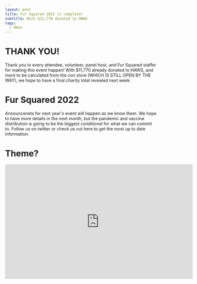 ```yaml
---
layout: post
title: Fur Squared 2021 is complete!
subtitle: With $11,770 donated to HAWS
tags:
  - News
---
```


# THANK YOU!
Thank you to every attendee, volunteer, panel host, and Fur Squared staffer for making this event happen!  With $11,770 already donated to HAWS, and more to be calculated from the con store (WHICH IS STILL OPEN BY THE WAY), we hope to have a final charity total revealed next week.

# Fur Squared 2022
Announcenets for next year's event will happen as we know them.  We hope to have more details in the next month, but the pandemic and vaccine distribution is going to be the biggest conditional for what we can commit to.  Follow us on twitter or check us out here to get the most up to date information.

# Theme?
<iframe src="https://clips.twitch.tv/embed?clip=FairHorribleCrabsWutFace-gbNbqhegZSa-f7yr&parent=fursquared.com&parent=dev.fursquared.com" frameborder="0" allowfullscreen="true" scrolling="no" height="378" width="620"></iframe>

